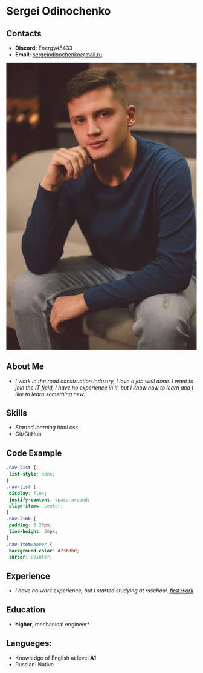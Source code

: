 # Sergei Odinochenko

## **Contacts** 
* **Discord:** Energy#5433
* **Email:** sergeiodinochenko@mail.ru

![photo](assets\img\photo.jpg)

## **About Me**
* _I work in the road construction industry, I love a job well done. I want to join the IT field, I have no experience in it, but I know how to learn and I like to learn something new._

## **Skills**
* *Started learning html css*
* Git/GitHub

## **Code Example**
 ```css
 .nav-list {
  list-style: none;
}
.nav-list {
  display: flex;
  justify-content: space-around;
  align-items: center;
 }
.nav-link {
  padding: 0 20px;
  line-height: 50px;
}
.nav-item:hover {
  background-color: #73b8bd;
  cursor: pointer;
```

## **Experience**
* *I have no work experience, but I started studying at rsschool. [first work](https://github.com/Grensel/rsschool-cv)*

## **Education**
* **higher**, mechanical engineer*

## **Langueges:**
* Knowledge of English at level **A1**
* Russian: Native